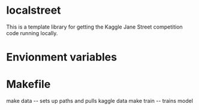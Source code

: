 # localstreet

This is a template library for getting the Kaggle Jane Street competition code running locally.

# Envionment variables


# Makefile

make data   -- sets up paths and pulls kaggle data
make train  -- trains model

